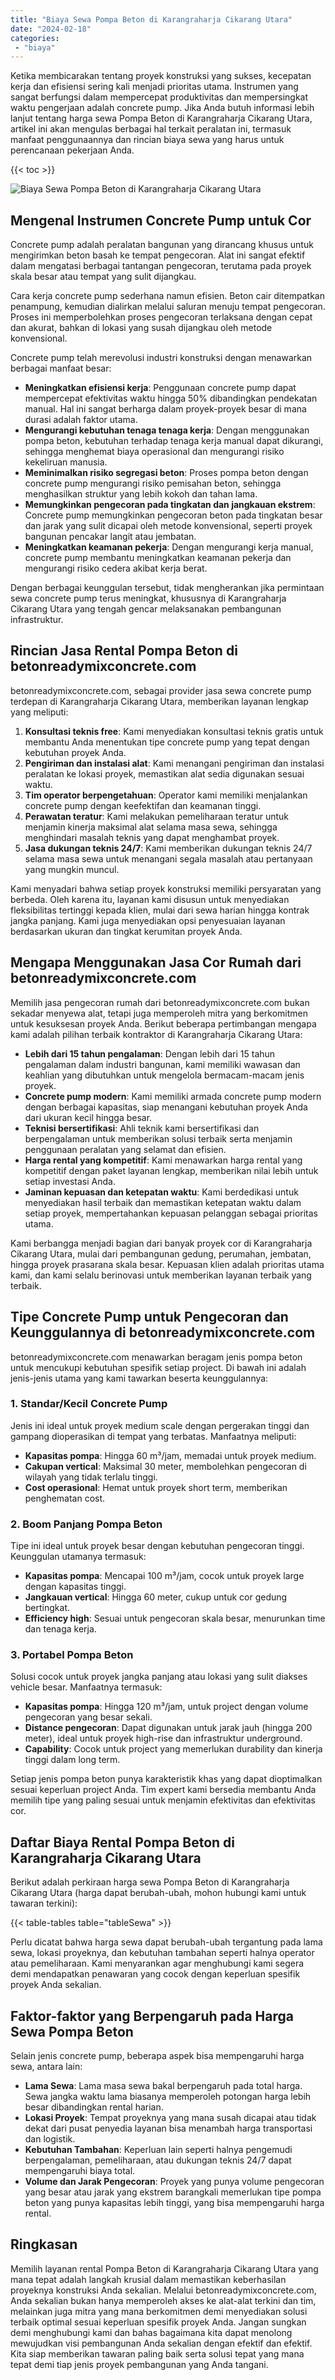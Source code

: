 ```yaml
---
title: "Biaya Sewa Pompa Beton di Karangraharja Cikarang Utara"
date: "2024-02-18"
categories: 
 - "biaya"
---
```


Ketika membicarakan tentang proyek konstruksi yang sukses, kecepatan kerja dan efisiensi sering kali menjadi prioritas utama. Instrumen yang sangat berfungsi dalam mempercepat produktivitas dan mempersingkat waktu pengerjaan adalah concrete pump. Jika Anda butuh informasi lebih lanjut tentang harga sewa Pompa Beton di Karangraharja Cikarang Utara, artikel ini akan mengulas berbagai hal terkait peralatan ini, termasuk manfaat penggunaannya dan rincian biaya sewa yang harus untuk perencanaan pekerjaan Anda.

{{< toc >}}

![Biaya Sewa Pompa Beton di Karangraharja Cikarang Utara](https://betoncor8.github.io/pump/concrete-pump%20(29).png)

## Mengenal Instrumen Concrete Pump untuk Cor

Concrete pump adalah peralatan bangunan yang dirancang khusus untuk mengirimkan beton basah ke tempat pengecoran. Alat ini sangat efektif dalam mengatasi berbagai tantangan pengecoran, terutama pada proyek skala besar atau tempat yang sulit dijangkau.

Cara kerja concrete pump sederhana namun efisien. Beton cair ditempatkan penampung, kemudian dialirkan melalui saluran menuju tempat pengecoran. Proses ini memperbolehkan proses pengecoran terlaksana dengan cepat dan akurat, bahkan di lokasi yang susah dijangkau oleh metode konvensional.

Concrete pump telah merevolusi industri konstruksi dengan menawarkan berbagai manfaat besar:

- **Meningkatkan efisiensi kerja**: Penggunaan concrete pump dapat mempercepat efektivitas waktu hingga 50% dibandingkan pendekatan manual. Hal ini sangat berharga dalam proyek-proyek besar di mana durasi adalah faktor utama.
- **Mengurangi kebutuhan tenaga tenaga kerja**: Dengan menggunakan pompa beton, kebutuhan terhadap tenaga kerja manual dapat dikurangi, sehingga menghemat biaya operasional dan mengurangi risiko kekeliruan manusia.
- **Meminimalkan risiko segregasi beton**: Proses pompa beton dengan concrete pump mengurangi risiko pemisahan beton, sehingga menghasilkan struktur yang lebih kokoh dan tahan lama.
- **Memungkinkan pengecoran pada tingkatan dan jangkauan ekstrem**: Concrete pump memungkinkan pengecoran beton pada tingkatan besar dan jarak yang sulit dicapai oleh metode konvensional, seperti proyek bangunan pencakar langit atau jembatan.
- **Meningkatkan keamanan pekerja**: Dengan mengurangi kerja manual, concrete pump membantu meningkatkan keamanan pekerja dan mengurangi risiko cedera akibat kerja berat.

Dengan berbagai keunggulan tersebut, tidak mengherankan jika permintaan sewa concrete pump terus meningkat, khususnya di Karangraharja Cikarang Utara yang tengah gencar melaksanakan pembangunan infrastruktur.

## Rincian Jasa Rental Pompa Beton di betonreadymixconcrete.com

betonreadymixconcrete.com, sebagai provider jasa sewa concrete pump terdepan di Karangraharja Cikarang Utara, memberikan layanan lengkap yang meliputi:

1. **Konsultasi teknis free**: Kami menyediakan konsultasi teknis gratis untuk membantu Anda menentukan tipe concrete pump yang tepat dengan kebutuhan proyek Anda.
2. **Pengiriman dan instalasi alat**: Kami menangani pengiriman dan instalasi peralatan ke lokasi proyek, memastikan alat sedia digunakan sesuai waktu.
3. **Tim operator berpengetahuan**: Operator kami memiliki menjalankan concrete pump dengan keefektifan dan keamanan tinggi.
4. **Perawatan teratur**: Kami melakukan pemeliharaan teratur untuk menjamin kinerja maksimal alat selama masa sewa, sehingga menghindari masalah teknis yang dapat menghambat proyek.
5. **Jasa dukungan teknis 24/7**: Kami memberikan dukungan teknis 24/7 selama masa sewa untuk menangani segala masalah atau pertanyaan yang mungkin muncul.

Kami menyadari bahwa setiap proyek konstruksi memiliki persyaratan yang berbeda. Oleh karena itu, layanan kami disusun untuk menyediakan fleksibilitas tertinggi kepada klien, mulai dari sewa harian hingga kontrak jangka panjang. Kami juga menyediakan opsi penyesuaian layanan berdasarkan ukuran dan tingkat kerumitan proyek Anda.

## Mengapa Menggunakan Jasa Cor Rumah dari betonreadymixconcrete.com

Memilih jasa pengecoran rumah dari betonreadymixconcrete.com bukan sekadar menyewa alat, tetapi juga memperoleh mitra yang berkomitmen untuk kesuksesan proyek Anda. Berikut beberapa pertimbangan mengapa kami adalah pilihan terbaik kontraktor di Karangraharja Cikarang Utara:

- **Lebih dari 15 tahun pengalaman**: Dengan lebih dari 15 tahun pengalaman dalam industri bangunan, kami memiliki wawasan dan keahlian yang dibutuhkan untuk mengelola bermacam-macam jenis proyek.
- **Concrete pump modern**: Kami memiliki armada concrete pump modern dengan berbagai kapasitas, siap menangani kebutuhan proyek Anda dari ukuran kecil hingga besar.
- **Teknisi bersertifikasi**: Ahli teknik kami bersertifikasi dan berpengalaman untuk memberikan solusi terbaik serta menjamin penggunaan peralatan yang selamat dan efisien.
- **Harga rental yang kompetitif**: Kami menawarkan harga rental yang kompetitif dengan paket layanan lengkap, memberikan nilai lebih untuk setiap investasi Anda.
- **Jaminan kepuasan dan ketepatan waktu**: Kami berdedikasi untuk menyediakan hasil terbaik dan memastikan ketepatan waktu dalam setiap proyek, mempertahankan kepuasan pelanggan sebagai prioritas utama.

Kami berbangga menjadi bagian dari banyak proyek cor di Karangraharja Cikarang Utara, mulai dari pembangunan gedung, perumahan, jembatan, hingga proyek prasarana skala besar. Kepuasan klien adalah prioritas utama kami, dan kami selalu berinovasi untuk memberikan layanan terbaik yang terbaik.

## Tipe Concrete Pump untuk Pengecoran dan Keunggulannya di betonreadymixconcrete.com

betonreadymixconcrete.com menawarkan beragam jenis pompa beton untuk mencukupi kebutuhan spesifik setiap project. Di bawah ini adalah jenis-jenis utama yang kami tawarkan beserta keunggulannya:

### 1\. Standar/Kecil Concrete Pump

Jenis ini ideal untuk proyek medium scale dengan pergerakan tinggi dan gampang dioperasikan di tempat yang terbatas. Manfaatnya meliputi:

- **Kapasitas pompa**: Hingga 60 m³/jam, memadai untuk proyek medium.
- **Cakupan vertical**: Maksimal 30 meter, membolehkan pengecoran di wilayah yang tidak terlalu tinggi.
- **Cost operasional**: Hemat untuk proyek short term, memberikan penghematan cost.

### 2\. Boom Panjang Pompa Beton

Tipe ini ideal untuk proyek besar dengan kebutuhan pengecoran tinggi. Keunggulan utamanya termasuk:

- **Kapasitas pompa**: Mencapai 100 m³/jam, cocok untuk proyek large dengan kapasitas tinggi.
- **Jangkauan vertical**: Hingga 60 meter, cukup untuk cor gedung bertingkat.
- **Efficiency high**: Sesuai untuk pengecoran skala besar, menurunkan time dan tenaga kerja.

### 3\. Portabel Pompa Beton

Solusi cocok untuk proyek jangka panjang atau lokasi yang sulit diakses vehicle besar. Manfaatnya termasuk:

- **Kapasitas pompa**: Hingga 120 m³/jam, untuk project dengan volume pengecoran yang besar sekali.
- **Distance pengecoran**: Dapat digunakan untuk jarak jauh (hingga 200 meter), ideal untuk proyek high-rise dan infrastruktur underground.
- **Capability**: Cocok untuk project yang memerlukan durability dan kinerja tinggi dalam long term.

Setiap jenis pompa beton punya karakteristik khas yang dapat dioptimalkan sesuai keperluan project Anda. Tim expert kami bersedia membantu Anda memilih tipe yang paling sesuai untuk menjamin efektivitas dan efektivitas cor.

## Daftar Biaya Rental Pompa Beton di Karangraharja Cikarang Utara

Berikut adalah perkiraan harga sewa Pompa Beton di Karangraharja Cikarang Utara (harga dapat berubah-ubah, mohon hubungi kami untuk tawaran terkini):

{{< table-tables table="tableSewa" >}}

Perlu dicatat bahwa harga sewa dapat berubah-ubah tergantung pada lama sewa, lokasi proyeknya, dan kebutuhan tambahan seperti halnya operator atau pemeliharaan. Kami menyarankan agar menghubungi kami segera demi mendapatkan penawaran yang cocok dengan keperluan spesifik proyek Anda sekalian.

## Faktor-faktor yang Berpengaruh pada Harga Sewa Pompa Beton

Selain jenis concrete pump, beberapa aspek bisa mempengaruhi harga sewa, antara lain:

- **Lama Sewa**: Lama masa sewa bakal berpengaruh pada total harga. Sewa jangka waktu lama biasanya memperoleh potongan harga lebih besar dibandingkan rental harian.
- **Lokasi Proyek**: Tempat proyeknya yang mana susah dicapai atau tidak dekat dari pusat penyedia layanan bisa menambah harga transportasi dan logistik.
- **Kebutuhan Tambahan**: Keperluan lain seperti halnya pengemudi berpengalaman, pemeliharaan, atau dukungan teknis 24/7 dapat mempengaruhi biaya total.
- **Volume dan Jarak Pengecoran**: Proyek yang punya volume pengecoran yang besar atau jarak yang ekstrem barangkali memerlukan tipe pompa beton yang punya kapasitas lebih tinggi, yang bisa mempengaruhi harga rental.

## Ringkasan

Memilih layanan rental Pompa Beton di Karangraharja Cikarang Utara yang mana tepat adalah langkah krusial dalam memastikan keberhasilan proyeknya konstruksi Anda sekalian. Melalui betonreadymixconcrete.com, Anda sekalian bukan hanya memperoleh akses ke alat-alat terkini dan tim, melainkan juga mitra yang mana berkomitmen demi menyediakan solusi terbaik optimal sesuai keperluan spesifik proyek Anda. Jangan sungkan demi menghubungi kami dan bahas bagaimana kita dapat menolong mewujudkan visi pembangunan Anda sekalian dengan efektif dan efektif. Kita siap memberikan tawaran paling baik serta solusi tepat yang mana tepat demi tiap jenis proyek pembangunan yang Anda tangani.
